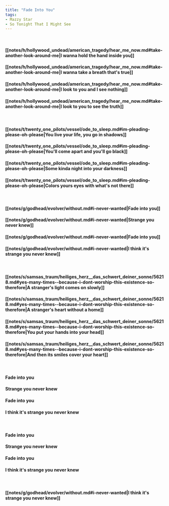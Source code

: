 ```yaml
---
title: "Fade Into You"
tags:
- Mazzy Star
- So Tonight That I Might See
---
```

&nbsp;
#### [[notes/h/hollywood_undead/american_tragedy/hear_me_now.md#take-another-look-around-me|I wanna hold the hand inside you]]
#### [[notes/h/hollywood_undead/american_tragedy/hear_me_now.md#take-another-look-around-me|I wanna take a breath that's true]]
#### [[notes/h/hollywood_undead/american_tragedy/hear_me_now.md#take-another-look-around-me|I look to you and I see nothing]]
#### [[notes/h/hollywood_undead/american_tragedy/hear_me_now.md#take-another-look-around-me|I look to you to see the truth]]
&nbsp;
#### [[notes/t/twenty_one_pilots/vessel/ode_to_sleep.md#im-pleading-please-oh-please|You live your life, you go in shadows]]
#### [[notes/t/twenty_one_pilots/vessel/ode_to_sleep.md#im-pleading-please-oh-please|You'll come apart and you'll go black]]
#### [[notes/t/twenty_one_pilots/vessel/ode_to_sleep.md#im-pleading-please-oh-please|Some kinda night into your darkness]]
#### [[notes/t/twenty_one_pilots/vessel/ode_to_sleep.md#im-pleading-please-oh-please|Colors yours eyes with what's not there]]
&nbsp;
#### [[notes/g/godhead/evolver/without.md#i-never-wanted|Fade into you]]
#### [[notes/g/godhead/evolver/without.md#i-never-wanted|Strange you never knew]]
#### [[notes/g/godhead/evolver/without.md#i-never-wanted|Fade into you]]
#### [[notes/g/godhead/evolver/without.md#i-never-wanted|I think it's strange you never knew]]
&nbsp;
#### [[notes/s/samsas_traum/heiliges_herz__das_schwert_deiner_sonne/56218.md#yes-many-times--because-i-dont-worship-this-existence-so-therefore|A stranger's light comes on slowly]]
#### [[notes/s/samsas_traum/heiliges_herz__das_schwert_deiner_sonne/56218.md#yes-many-times--because-i-dont-worship-this-existence-so-therefore|A stranger's heart without a home]]
#### [[notes/s/samsas_traum/heiliges_herz__das_schwert_deiner_sonne/56218.md#yes-many-times--because-i-dont-worship-this-existence-so-therefore|You put your hands into your head]]
#### [[notes/s/samsas_traum/heiliges_herz__das_schwert_deiner_sonne/56218.md#yes-many-times--because-i-dont-worship-this-existence-so-therefore|And then its smiles cover your heart]]
&nbsp;
#### Fade into you
#### Strange you never knew
#### Fade into you
#### I think it's strange you never knew
&nbsp;
#### Fade into you
#### Strange you never knew
#### Fade into you
#### I think it's strange you never knew
&nbsp;
#### [[notes/g/godhead/evolver/without.md#i-never-wanted|I think it's strange you never knew]]
